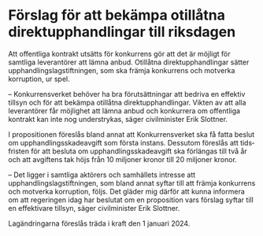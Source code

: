 # Förslag för att bekämpa otillåtna direktupphandlingar till riksdagen

Att offentliga kontrakt utsätts för konkurrens gör att det är möjligt för samtliga leverantörer att lämna anbud. Otillåtna direktupphandlingar sätter upphandlingslagstiftningen, som ska främja konkurrens och motverka korruption, ur spel.

– Konkurrensverket behöver ha bra förutsättningar att bedriva en effektiv tillsyn och för att bekämpa otillåtna direktupphandlingar. Vikten av att alla leverantörer får möjlighet att lämna anbud och konkurrera om offentliga kontrakt kan inte nog understrykas, säger civilminister Erik Slottner.

I propositionen föreslås bland annat att Konkurrensverket ska få fatta beslut om upphandlings­skade­avgift som första instans. Dessutom föreslås att tids­fristen för att besluta om upphandlingsskadeavgift ska förlängas till två år och att avgift­­ens tak höjs från 10 miljoner kronor till 20 miljoner kronor.

– Det ligger i samtliga aktörers och samhällets intresse att upphandlingslagstiftningen, som bland annat syftar till att främja konkurrens och motverka korruption, följs. Det gläder mig därför att kunna informera om att regeringen idag har beslutat om en proposition vars förslag syftar till en effektivare tillsyn, säger civilminister Erik Slottner.

Lagändringarna föreslås träda i kraft den 1 januari 2024.
